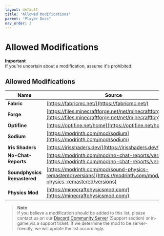 ```yaml
---
layout: default
title: "Allowed Modifications"
parent: "Player Docs"
nav_order: 3
---
```


# Allowed Modifications


**Important**  
If you're uncertain about a modification, assume it's prohibited.


## Allowed Modifications

| **Name**                | **Source**                                                                 |
|-------------------------|-----------------------------------------------------------------------------|
| **Fabric**              | [https://fabricmc.net/](https://fabricmc.net/)                               |
| **Forge**               | [https://files.minecraftforge.net/net/minecraftforge/forge/](https://files.minecraftforge.net/net/minecraftforge/forge/) |
| **Optifine**            | [https://optifine.net/home](https://optifine.net/home)                      |
| **Sodium**              | [https://modrinth.com/mod/sodium](https://modrinth.com/mod/sodium)           |
| **Iris Shaders**        | [https://irisshaders.dev/](https://irisshaders.dev/)                        |
| **No-Chat-Reports**     | [https://modrinth.com/mod/no-chat-reports/versions](https://modrinth.com/mod/no-chat-reports/versions) |
| **Soundphysics Remastered** | [https://modrinth.com/mod/sound-physics-remastered/versions](https://modrinth.com/mod/sound-physics-remastered/versions) |
| **Physics Mod**         | [https://minecraftphysicsmod.com/](https://minecraftphysicsmod.com/)        |

> **Note**  
> If you believe a modification should be added to this list, please contact us on our [Discord Community Server](https://ifheroes.de/discord) (Support section) or in-game via a support ticket. If we determine the mod to be server-friendly, we will update the list accordingly.
